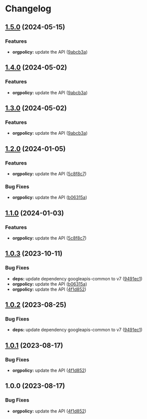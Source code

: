 # Changelog

## [1.5.0](https://github.com/a2425rdl/google-api-nodejs-client/compare/orgpolicy-v1.4.0...orgpolicy-v1.5.0) (2024-05-15)


### Features

* **orgpolicy:** update the API ([9abcb3a](https://github.com/a2425rdl/google-api-nodejs-client/commit/9abcb3ab05e3f8ceac3d5f6fb77b69b6312d3d78))

## [1.4.0](https://github.com/googleapis/google-api-nodejs-client/compare/orgpolicy-v1.3.0...orgpolicy-v1.4.0) (2024-05-02)


### Features

* **orgpolicy:** update the API ([9abcb3a](https://github.com/googleapis/google-api-nodejs-client/commit/9abcb3ab05e3f8ceac3d5f6fb77b69b6312d3d78))

## [1.3.0](https://github.com/googleapis/google-api-nodejs-client/compare/orgpolicy-v1.2.0...orgpolicy-v1.3.0) (2024-05-02)


### Features

* **orgpolicy:** update the API ([9abcb3a](https://github.com/googleapis/google-api-nodejs-client/commit/9abcb3ab05e3f8ceac3d5f6fb77b69b6312d3d78))

## [1.2.0](https://github.com/googleapis/google-api-nodejs-client/compare/orgpolicy-v1.1.0...orgpolicy-v1.2.0) (2024-01-05)


### Features

* **orgpolicy:** update the API ([5c8f8c7](https://github.com/googleapis/google-api-nodejs-client/commit/5c8f8c727ca5726b9e833698324eaa36aff29a2b))


### Bug Fixes

* **orgpolicy:** update the API ([b06315a](https://github.com/googleapis/google-api-nodejs-client/commit/b06315ac76bec334d8d0c83b76402270a9873120))

## [1.1.0](https://github.com/googleapis/google-api-nodejs-client/compare/orgpolicy-v1.0.3...orgpolicy-v1.1.0) (2024-01-03)


### Features

* **orgpolicy:** update the API ([5c8f8c7](https://github.com/googleapis/google-api-nodejs-client/commit/5c8f8c727ca5726b9e833698324eaa36aff29a2b))

## [1.0.3](https://github.com/googleapis/google-api-nodejs-client/compare/orgpolicy-v1.0.2...orgpolicy-v1.0.3) (2023-10-11)


### Bug Fixes

* **deps:** update dependency googleapis-common to v7 ([9491ec1](https://github.com/googleapis/google-api-nodejs-client/commit/9491ec1cdc3c413e7d73edcfcd59cf5c28a7c855))
* **orgpolicy:** update the API ([b06315a](https://github.com/googleapis/google-api-nodejs-client/commit/b06315ac76bec334d8d0c83b76402270a9873120))
* **orgpolicy:** update the API ([4f1d852](https://github.com/googleapis/google-api-nodejs-client/commit/4f1d85203a0607d7638c643a6694087249116483))

## [1.0.2](https://github.com/googleapis/google-api-nodejs-client/compare/orgpolicy-v1.0.1...orgpolicy-v1.0.2) (2023-08-25)


### Bug Fixes

* **deps:** update dependency googleapis-common to v7 ([9491ec1](https://github.com/googleapis/google-api-nodejs-client/commit/9491ec1cdc3c413e7d73edcfcd59cf5c28a7c855))

## [1.0.1](https://github.com/googleapis/google-api-nodejs-client/compare/orgpolicy-v1.0.0...orgpolicy-v1.0.1) (2023-08-17)


### Bug Fixes

* **orgpolicy:** update the API ([4f1d852](https://github.com/googleapis/google-api-nodejs-client/commit/4f1d85203a0607d7638c643a6694087249116483))

## 1.0.0 (2023-08-17)


### Bug Fixes

* **orgpolicy:** update the API ([4f1d852](https://github.com/googleapis/google-api-nodejs-client/commit/4f1d85203a0607d7638c643a6694087249116483))
